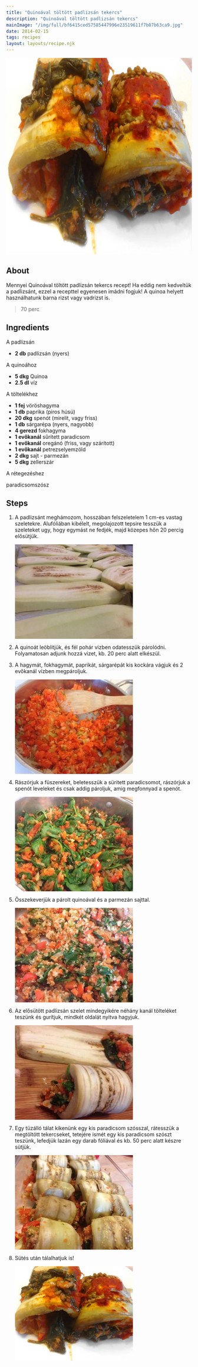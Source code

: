 ```yaml
---
title: "Quinoával töltött padlizsán tekercs"
description: "Quinoával töltött padlizsán tekercs"
mainImage: "/img/full/bf6415ced57585447996e23519611f7b07b63ca9.jpg"
date: 2014-02-15
tags: recipes
layout: layouts/recipe.njk
---
```

                            
<p align="center"><a href="https://cookpad.com/hu/receptek/1926797-quinoaval-toltott-padlizsan-tekercs" rel="Recipe source page"><img width="751" height="532" src="/img/full/bf6415ced57585447996e23519611f7b07b63ca9.jpg"/></a></p>

## About
Mennyei Quinoával töltött padlizsán tekercs recept! Ha eddig nem kedveltük a padlizsánt, ezzel a recepttel egyenesen imádni fogjuk! A quinoa helyett használhatunk barna rizst vagy vadrizst is.

> 70 perc 

## Ingredients

A padlizsán
* **2 db** padlizsán (nyers)

A quinoához
* **5 dkg** Quinoa
* **2.5 dl** víz

A töltelékhez
* **1 fej** vöröshagyma
* **1 db** paprika (piros húsú)
* **20 dkg** spenót (mirelit, vagy friss)
* **1 db** sárgarépa (nyers, nagyobb)
* **4 gerezd** fokhagyma
* **1 evőkanál** sűrített paradicsom
* **1 evőkanál** oregánó (friss, vagy szárított)
* **1 evőkanál** petrezselyemzöld
* **2 dkg** sajt - parmezán
* **5 dkg** zellerszár

A rétegezéshez

paradicsomszósz

## Steps

1. A padlizsánt meghámozom, hosszában felszeletelem 1 cm-es vastag szeletekre. Alufóliában kibélelt, megolajozott tepsire tesszük a szeleteket ugy, hogy egymást ne fedjék, majd közepes hőn 20 percig elősütjük.
 
    <p><img width="320" height="256" align="left" src="/img/full/8440480ae622229772f9310542b2e39a6cf4c2d0.jpg"/></p><div style="clear: both"/>

2. A quinoát leöblitjük, és fél pohár vizben odatesszük párolódni. Folyamatosan adjunk hozzá vizet, kb. 20 perc alatt elkészül.
 
    <div style="clear: both"/>

3. A hagymát, fokhagymát, paprikát, sárgarépát kis kockára vágjuk és 2 evőkanál vízben megpároljuk.
 
    <p><img width="320" height="256" align="left" src="/img/full/ddaaa0e0ec6200025f601fa8e83f09aa9e63b08c.jpg"/></p><div style="clear: both"/>

4. Rászórjuk a füszereket, beletesszük a süritett paradicsomot, rászórjuk a spenót leveleket és csak addig pároljuk, amig megfonnyad a spenót.
 
    <p><img width="320" height="256" align="left" src="/img/full/d27d02bcfe3c239ed6c412081ef431bdde8a1ba1.jpg"/></p><div style="clear: both"/>

5. Összekeverjük a párolt quinoával és a parmezán sajttal.
 
    <p><img width="320" height="256" align="left" src="/img/full/e1b7721be6989374cea16dc31af5f0dc3efe1c6c.jpg"/></p><div style="clear: both"/>

6. Az elősütött padlizsán szelet mindegyikére néhány kanál tölteléket teszünk és gurítjuk, mindkét oldalát nyitva hagyjuk.
 
    <p><img width="320" height="256" align="left" src="/img/full/ba139fac422241ba9a83ca1133ef05fa6baa210e.jpg"/></p><div style="clear: both"/>

7. Egy tüzálló tálat kikenünk egy kis paradicsom szósszal, rátesszük a megtöltött tekercseket, tetejére ismét egy kis paradicsom szószt teszünk, lefedjük lazán egy darab fóliával és kb. 50 perc alatt készre sütjük.
 
    <p><img width="320" height="256" align="left" src="/img/full/cf273337622e603c91a154163e88bb81fc01fe83.jpg"/></p><div style="clear: both"/>

8. Sütés után tálalhatjuk is!
 
    <p><img width="320" height="256" align="left" src="/img/full/ca33be54241946e1fbe6786cc4da929b15032dfc.jpg"/></p><div style="clear: both"/>


